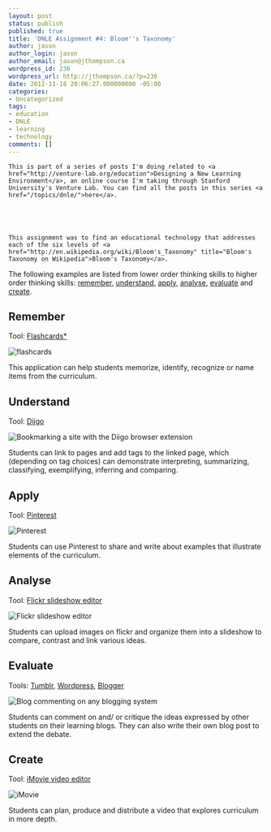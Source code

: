 ```yaml
---
layout: post
status: publish
published: true
title: 'DNLE Assignment #4: Bloom''s Taxonomy'
author: jason
author_login: jason
author_email: jason@jthompson.ca
wordpress_id: 236
wordpress_url: http://jthompson.ca/?p=236
date: 2012-11-18 20:06:27.000000000 -05:00
categories:
- Uncategorized
tags:
- education
- DNLE
- learning
- technology
comments: []
---
```

<div class="note">

    This is part of a series of posts I'm doing related to <a href="http://venture-lab.org/education">Designing a New Learning Environment</a>, an online course I'm taking through Stanford University's Venture Lab. You can find all the posts in this series <a href="/topics/dnle/">here</a>.





    This assignment was to find an educational technology that addresses each of the six levels of <a href="http://en.wikipedia.org/wiki/Bloom's_Taxonomy" title="Bloom's Taxonomy on Wikipedia">Bloom's Taxonomy</a>.



</div>

The following examples are listed from lower order thinking skills to higher order thinking skills: <a href="#remember">remember</a>, <a href="#understand">understand</a>, <a href="#apply">apply</a>, <a href="#analyse">analyse</a>, <a href="#evaluate">evaluate</a> and <a href="#create">create</a>.



<h2><a id="remember">Remember</a></h2>

Tool: <a href="https://itunes.apple.com/ca/app/flashcards*/id403199818?mt=8">Flashcards*</a>



<img src="/images/2012/11/flashcards-app.jpg" alt="flashcards" />



This application can help students memorize, identify, recognize or name items from the curriculum.



<h2><a id="understand">Understand</a></h2>

Tool: <a href="http://diigo.com">Diigo</a>



<img src="/images/2012/11/diigo.jpg" alt="Bookmarking a site with the Diigo browser extension" />



Students can link to pages and add tags to the linked page, which (depending on tag choices) can demonstrate interpreting, summarizing, classifying, exemplifying, inferring and comparing.



<h2><a id="apply">Apply</a></h2>

Tool: <a href="http://pinterest.com">Pinterest</a>



<img src="/images/2012/11/pinterest.png" alt="Pinterest" />



Students can use Pinterest to share and write about examples that illustrate elements of the curriculum.



<h2><a id="analyse">Analyse</a></h2>

Tool: <a href="http://flickr.com">Flickr slideshow editor</a>



<img src="/images/2012/11/flickr.jpg" alt="Flickr slideshow editor" />



Students can upload images on flickr and organize them into a slideshow to compare, contrast and link various ideas.



<h2><a id="evaluate">Evaluate</a></h2>

Tools: <a href="http://www.tumblr.com">Tumblr</a>, <a href="http://www.wordpress.com">Wordpress</a>, <a href="http://www.blogger.com">Blogger</a>



<img src="/images/2012/11/comments.jpg" alt="Blog commenting on any blogging system" />



Students can comment on and/ or critique the ideas expressed by other students on their learning blogs. They can also write their own blog post to extend the debate.



<h2><a id="create">Create</a></h2>

Tool: <a href="http://www.apple.com/ca/ilife/imovie/">iMovie video editor</a>



<img src="/images/2012/11/video-editor.jpg" alt="iMovie" />



Students can plan, produce and distribute a video that explores curriculum in more depth.


